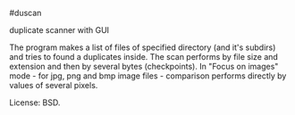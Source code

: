 #duscan

duplicate scanner with GUI

The program makes a list of files of specified directory (and it's subdirs) and tries to found a duplicates inside. The scan performs by file size and extension and then by several bytes (checkpoints). In "Focus on images" mode - for jpg, png and bmp image files - comparison performs directly by values of several pixels.

License: BSD.
